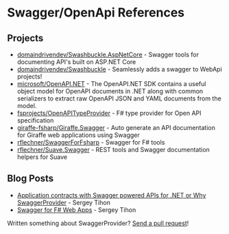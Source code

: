 # Swagger/OpenApi References

## Projects

- [domaindrivendev/Swashbuckle.AspNetCore](https://github.com/domaindrivendev/Swashbuckle.AspNetCore) - Swagger tools for documenting API's built on ASP.NET Core
- [domaindrivendev/Swashbuckle](https://github.com/domaindrivendev/Swashbuckle) - Seamlessly adds a swagger to WebApi projects!
- [microsoft/OpenAPI.NET](https://github.com/microsoft/OpenAPI.NET) - The OpenAPI.NET SDK contains a useful object model for OpenAPI documents in .NET along with common serializers to extract raw OpenAPI JSON and YAML documents from the model.
- [fsprojects/OpenAPITypeProvider](https://github.com/fsprojects/OpenAPITypeProvider) - F# type provider for Open API specification
- [giraffe-fsharp/Giraffe.Swagger](https://github.com/giraffe-fsharp/Giraffe.Swagger/) - Auto generate an API documentation for Giraffe web applications using Swagger
- [rflechner/SwaggerForFsharp](https://github.com/rflechner/SwaggerForFsharp) - Swagger for F# tools
- [rflechner/Suave.Swagger](https://rflechner.github.io/Suave.Swagger/) - REST tools and Swagger documentation helpers for Suave 

## Blog Posts

- [Application contracts with Swagger powered APIs for .NET or Why SwaggerProvider](https://sergeytihon.wordpress.com/2015/12/07/application-contracts-with-swagger-powered-apis-for-net-or-why-swaggerprovider/) - Sergey Tihon
- [Swagger for F# Web Apps](https://sergeytihon.wordpress.com/2015/09/06/swagger-for-f-web-apps/) - Sergey Tihon

Written something about SwaggerProvider? [Send a pull request](https://github.com/fsprojects/SwaggerProvider/tree/master/docs)!